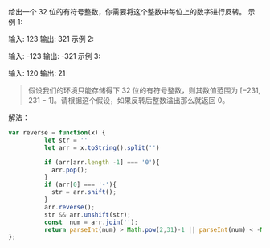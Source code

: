 给出一个 32 位的有符号整数，你需要将这个整数中每位上的数字进行反转。
示例 1:

输入: 123
输出: 321
 示例 2:

输入: -123
输出: -321
示例 3:

输入: 120
输出: 21

> 假设我们的环境只能存储得下 32 位的有符号整数，则其数值范围为 [−231,  231 − 1]。请根据这个假设，如果反转后整数溢出那么就返回 0。

解法：
```javascript
var reverse = function(x) {
          let str = ''
          let arr = x.toString().split('')

          if (arr[arr.length -1] === '0'){
            arr.pop();
          }
          if (arr[0] === '-'){
            str = arr.shift();
          }
          arr.reverse();
          str && arr.unshift(str);
          const  num = arr.join('');
          return parseInt(num) > Math.pow(2,31)-1 || parseInt(num) < -Math.pow(2,31) || arr.length === 0 ? 0 : num
};
```
